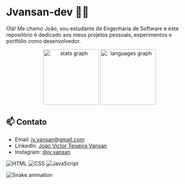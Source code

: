 # Jvansan-dev 👨‍💻

Olá! Me chamo João, sou estudante de Engenharia de Software e este repositório é dedicado aos meus projetos pessoais, experimentos e portfólio como desenvolvedor.

<div align="center">
  <img src="https://github-readme-stats.vercel.app/api?username=Jvansan-dev&hide_title=false&hide_rank=false&show_icons=true&include_all_commits=true&count_private=true&disable_animations=false&theme=dracula&locale=pt-br&hide_border=false" height="150" alt="stats graph" />
  
  <img src="https://github-readme-stats.vercel.app/api/top-langs?username=Jvansan-dev&locale=pt-br&hide_title=false&layout=compact&card_width=320&langs_count=5&theme=dracula&hide_border=false" height="150" alt="languages graph" />
</div>


## 📫 Contato

- Email: jv.vansan@gmail.com
- LinkedIn: [João Victor Teixeira Vansan](https://linkedin.com/in/joão-victor-teixeira-vansan-97a579223)
- Instagram: [@jv.vansan](https://www.instagram.com/jv.vansan/?next=%2F)

![HTML](https://img.shields.io/badge/HTML5-E34F26?style=flat&logo=html5&logoColor=white)
![CSS](https://img.shields.io/badge/CSS3-1572B6?style=flat&logo=css3&logoColor=white)
![JavaScript](https://img.shields.io/badge/JavaScript-F7DF1E?style=flat&logo=javascript&logoColor=black)

<img src="https://raw.githubusercontent.com/gitUser/gitrepo/output/snake.svg" alt="Snake animation" />




